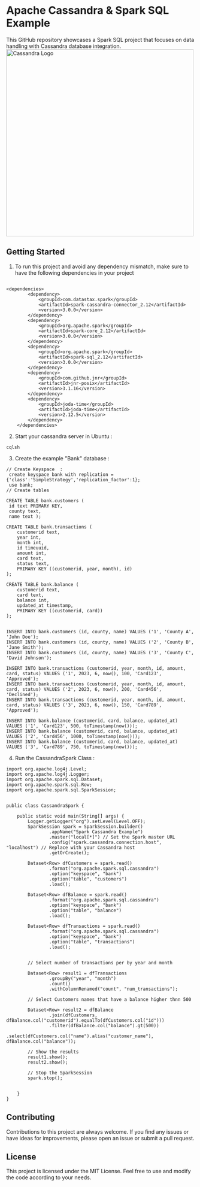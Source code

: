 # Apache Cassandra & Spark SQL Example

This GitHub repository showcases a Spark SQL project that focuses on data handling with Cassandra database integration. 
<img src="https://github.com/Mansouri-Anas/CassandraSparkApplication/assets/106403012/c0f42c0f-1c2e-42c7-9812-e9421cd773c6" alt="Cassandra Logo" width="500">

## Getting Started

1. To run this project and avoid any dependency mismatch, make sure to have the following dependencies in your project

```shell

<dependencies>
        <dependency>
            <groupId>com.datastax.spark</groupId>
            <artifactId>spark-cassandra-connector_2.12</artifactId>
            <version>3.0.0</version>
        </dependency>
        <dependency>
            <groupId>org.apache.spark</groupId>
            <artifactId>spark-core_2.12</artifactId>
            <version>3.0.0</version>
        </dependency>
        <dependency>
            <groupId>org.apache.spark</groupId>
            <artifactId>spark-sql_2.12</artifactId>
            <version>3.0.0</version>
        </dependency>
        <dependency>
            <groupId>com.github.jnr</groupId>
            <artifactId>jnr-posix</artifactId>
            <version>3.1.16</version>
        </dependency>
        <dependency>
            <groupId>joda-time</groupId>
            <artifactId>joda-time</artifactId>
            <version>2.12.5</version>
        </dependency>
    </dependencies>
```
2. Start your cassandra server in Ubuntu :

```shell
cqlsh
```

3. Create the example "Bank" database :

```shell
// Create Keyspace  : 
 create keyspace bank with replication = {'class':'SimpleStrategy','replication_factor':1};
 use bank;
// Create tables

CREATE TABLE bank.customers (     
 id text PRIMARY KEY,    
 county text,     
 name text );

CREATE TABLE bank.transactions (
    customerid text,
    year int,
    month int,
    id timeuuid,
    amount int,
    card text,
    status text,
    PRIMARY KEY ((customerid, year, month), id)
);

CREATE TABLE bank.balance (
    customerid text,
    card text,
    balance int,
    updated_at timestamp,
    PRIMARY KEY ((customerid, card))
);


INSERT INTO bank.customers (id, county, name) VALUES ('1', 'County A', 'John Doe');
INSERT INTO bank.customers (id, county, name) VALUES ('2', 'County B', 'Jane Smith');
INSERT INTO bank.customers (id, county, name) VALUES ('3', 'County C', 'David Johnson');

INSERT INTO bank.transactions (customerid, year, month, id, amount, card, status) VALUES ('1', 2023, 6, now(), 100, 'Card123', 'Approved');
INSERT INTO bank.transactions (customerid, year, month, id, amount, card, status) VALUES ('2', 2023, 6, now(), 200, 'Card456', 'Declined');
INSERT INTO bank.transactions (customerid, year, month, id, amount, card, status) VALUES ('3', 2023, 6, now(), 150, 'Card789', 'Approved');

INSERT INTO bank.balance (customerid, card, balance, updated_at) VALUES ('1', 'Card123', 500, toTimestamp(now()));
INSERT INTO bank.balance (customerid, card, balance, updated_at) VALUES ('2', 'Card456', 1000, toTimestamp(now()));
INSERT INTO bank.balance (customerid, card, balance, updated_at) VALUES ('3', 'Card789', 750, toTimestamp(now()));

```

4. Run the CassandraSpark Class : 

```shell
import org.apache.log4j.Level;
import org.apache.log4j.Logger;
import org.apache.spark.sql.Dataset;
import org.apache.spark.sql.Row;
import org.apache.spark.sql.SparkSession;


public class CassandraSpark {

    public static void main(String[] args) {
        Logger.getLogger("org").setLevel(Level.OFF);
        SparkSession spark = SparkSession.builder()
                .appName("Spark Cassandra Example")
                .master("local[*]") // Set the Spark master URL
                .config("spark.cassandra.connection.host", "localhost") // Replace with your Cassandra host
                .getOrCreate();

        Dataset<Row> dfCustomers = spark.read()
                .format("org.apache.spark.sql.cassandra")
                .option("keyspace", "bank")
                .option("table", "customers")
                .load();

        Dataset<Row> dfBalance = spark.read()
                .format("org.apache.spark.sql.cassandra")
                .option("keyspace", "bank")
                .option("table", "balance")
                .load();

        Dataset<Row> dfTransactions = spark.read()
                .format("org.apache.spark.sql.cassandra")
                .option("keyspace", "bank")
                .option("table", "transactions")
                .load();


        // Select number of transactions per by year and month

        Dataset<Row> result1 = dfTransactions
                .groupBy("year", "month")
                .count()
                .withColumnRenamed("count", "num_transactions");
                
        // Select Customers names that have a balance higher thnn 500

        Dataset<Row> result2 = dfBalance
                .join(dfCustomers, dfBalance.col("customerid").equalTo(dfCustomers.col("id")))
                .filter(dfBalance.col("balance").gt(500))
                .select(dfCustomers.col("name").alias("customer_name"), dfBalance.col("balance"));

        // Show the results
        result1.show();
        result2.show();

        // Stop the SparkSession
        spark.stop();


    }
}
```
## Contributing
Contributions to this project are always welcome. If you find any issues or have ideas for improvements, please open an issue or submit a pull request.

## License
This project is licensed under the MIT License. Feel free to use and modify the code according to your needs.
